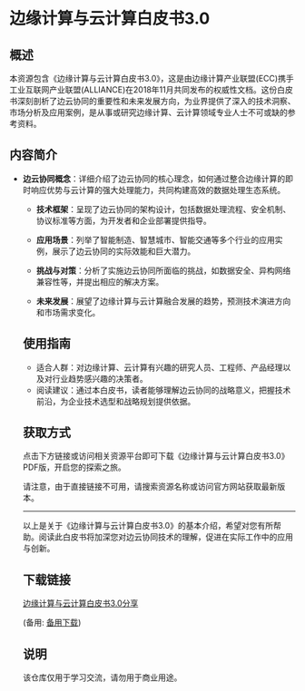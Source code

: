 # 边缘计算与云计算白皮书3.0

## 概述

本资源包含《边缘计算与云计算白皮书3.0》，这是由边缘计算产业联盟(ECC)携手工业互联网产业联盟(ALLIANCE)在2018年11月共同发布的权威性文档。这份白皮书深刻剖析了边云协同的重要性和未来发展方向，为业界提供了深入的技术洞察、市场分析及应用案例，是从事或研究边缘计算、云计算领域专业人士不可或缺的参考资料。

## 内容简介

- **边云协同概念**：详细介绍了边云协同的核心理念，如何通过整合边缘计算的即时响应优势与云计算的强大处理能力，共同构建高效的数据处理生态系统。

  - **技术框架**：呈现了边云协同的架构设计，包括数据处理流程、安全机制、协议标准等方面，为开发者和企业部署提供指导。

  - **应用场景**：列举了智能制造、智慧城市、智能交通等多个行业的应用实例，展示了边云协同的实际效能和巨大潜力。

  - **挑战与对策**：分析了实施边云协同所面临的挑战，如数据安全、异构网络兼容性等，并提出相应的解决方案。

  - **未来发展**：展望了边缘计算与云计算融合发展的趋势，预测技术演进方向和市场需求变化。

  ## 使用指南

  - 适合人群：对边缘计算、云计算有兴趣的研究人员、工程师、产品经理以及对行业趋势感兴趣的决策者。
  - 阅读建议：通过本白皮书，读者能够理解边云协同的战略意义，把握技术前沿，为企业技术选型和战略规划提供依据。

  ## 获取方式

  点击下方链接或访问相关资源平台即可下载《边缘计算与云计算白皮书3.0》PDF版，开启您的探索之旅。

  请注意，由于直接链接不可用，请搜索资源名称或访问官方网站获取最新版本。

  ---

  以上是关于《边缘计算与云计算白皮书3.0》的基本介绍，希望对您有所帮助。阅读此白皮书将加深您对边云协同技术的理解，促进在实际工作中的应用与创新。

  ## 下载链接
  [边缘计算与云计算白皮书3.0分享](https://pan.quark.cn/s/0c504f7f310b) 

  (备用: [备用下载](https://pan.baidu.com/s/1N37zoMl9C7Q-zF75XeqBPw?pwd=1234))

  ## 说明

  该仓库仅用于学习交流，请勿用于商业用途。
